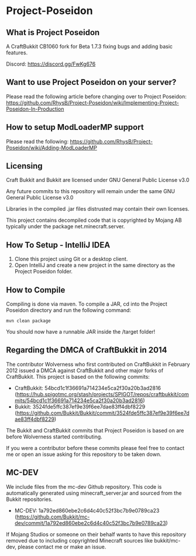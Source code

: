 # Project-Poseidon
## What is Project Poseidon
A CraftBukkit CB1060 fork for Beta 1.7.3 fixing bugs and adding basic features.

Discord: https://discord.gg/FwKg676

## Want to use Project Poseidon on your server?
Please read the following article before changing over to Project Poseidon: https://github.com/RhysB/Project-Poseidon/wiki/Implementing-Project-Poseidon-In-Production

## How to setup ModLoaderMP support
Please read the following: https://github.com/RhysB/Project-Poseidon/wiki/Adding-ModLoaderMP

## Licensing
Craft Bukkit and Bukkit are licensed under GNU General Public License v3.0

Any future commits to this repository will remain under the same GNU General Public License v3.0

Libraries in the compiled .jar files distrusted may contain their own licenses.

This project contains decompiled code that is copyrighted by Mojang AB typically under the package net.minecraft.server.

## How To Setup - IntelliJ IDEA

1. Clone this project using Git or a desktop client.
2. Open IntelliJ and create a new project in the same directory as the Project Poseidon folder.
   
## How to Compile

Compiling is done via maven. To compile a JAR, cd into the Project Poseidon directory and run the following command:

```
mvn clean package
```

You should now have a runnable JAR inside the /target folder!

## Regarding the DMCA of CraftBukkit in 2014
The contributor Wolverness who first contributed on CraftBukkit in February 2012 issued a DMCA against CraftBukkit and other major forks of CraftBukkit. 
This project is based on the following commits:

* CraftBukkit: 54bcd1c1f36691a714234e5ca2f30a20b3ad2816 (https://hub.spigotmc.org/stash/projects/SPIGOT/repos/craftbukkit/commits/54bcd1c1f36691a714234e5ca2f30a20b3ad2816) 
* Bukkit: 3524fde5ffc387ef9e39f6ee7dae83ff4dbf8229 (https://github.com/Bukkit/Bukkit/commit/3524fde5ffc387ef9e39f6ee7dae83ff4dbf8229)

The Bukkit and CraftBukkit commits that Project Poseidon is based on are before Wolverness started contributing.

If you were a contributor before these commits please feel free to contact me or open an issue asking for this repository to be taken down.

## MC-DEV
We include files from the mc-dev Github repository. This code is automatically generated using minecraft_server.jar and sourced from the Bukkit repositories.
* MC-DEV: 1a792ed860ebe2c6d4c40c52f3bc7b9e0789ca23 (https://github.com/Bukkit/mc-dev/commit/1a792ed860ebe2c6d4c40c52f3bc7b9e0789ca23)

If Mojang Studios or someone on their behalf wants to have this repository removed due to including copyrighted Minecraft sources like bukkit/mc-dev, please contact me or make an issue.
